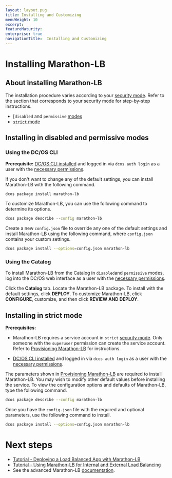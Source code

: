 ```yaml
---
layout: layout.pug
title: Installing and Customizing
menuWeight: 10
excerpt:
featureMaturity:
enterprise: true
navigationTitle:  Installing and Customizing
---
```


# Installing Marathon-LB

## About installing Marathon-LB

The installation procedure varies according to your [security mode](/docs/1.10/installing/custom/configuration/configuration-parameters/#security). Refer to the section that corresponds to your security mode for step-by-step instructions.

- [`disabled` and `permissive` [modes](#mlb-disabled-install)
- [`strict` mode](#mlb-strict-perm-install)

## <a name="mlb-disabled-install"></a>Installing in disabled and permissive modes

### Using the DC/OS CLI

**Prerequisite:** [DC/OS CLI installed](/docs/1.10/cli/install/) and logged in via `dcos auth login` as a user with the [necessary permissions](/docs/1.10/security/perms-reference/).

If you don't want to change any of the default settings, you can install Marathon-LB with the following command.

```bash
dcos package install marathon-lb
```

To customize Marathon-LB, you can use the following command to determine its options.

```bash
dcos package describe --config marathon-lb
```

Create a new `config.json` file to override any one of the default settings and install Marathon-LB using the following command, where `config.json` contains your custom settings.

```bash
dcos package install --options=config.json marathon-lb
```

### Using the Catalog

To install Marathon-LB from the Catalog in `disabled`and `permissive` modes, log into the DC/OS web interface as a user with the [necessary permissions](/docs/1.10/security/perms-reference/).

Click the **Catalog** tab. Locate the Marathon-LB package. To install with the default settings, click **DEPLOY**. To customize Marathon-LB, click **CONFIGURE**, customize, and then click **REVIEW AND DEPLOY**.

## <a name="mlb-strict-perm-install"></a>Installing in strict mode

**Prerequisites:**

- Marathon-LB requires a service account in `strict` [security mode](/docs/1.10/installing/custom/configuration/configuration-parameters/#security). Only someone with the `superuser` permission can create the service account. Refer to [Provisioning Marathon-LB](/docs/1.10/networking/marathon-lb/mlb-auth/) for instructions.

- [DC/OS CLI installed](/docs/1.10/cli/install/) and logged in via `dcos auth login` as a user with the [necessary permissions](/docs/1.10/security/perms-reference/).

The parameters shown in [Provisioning Marathon-LB](/docs/1.10/networking/marathon-lb/mlb-auth/) are required to install Marathon-LB. You may wish to modify other default values before installing the service. To view the configuration options and defaults of Marathon-LB, type the following command.

```bash
dcos package describe --config marathon-lb
```

Once you have the `config.json` file with the required and optional parameters, use the following command to install.

```bash
dcos package install --options=config.json marathon-lb
```

# Next steps

- [Tutorial - Deploying a Load Balanced App with Marathon-LB](/docs/1.10/networking/marathon-lb/marathon-lb-basic-tutorial/)
- [Tutorial - Using Marathon-LB for Internal and External Load Balancing](/docs/1.10/networking/marathon-lb/marathon-lb-advanced-tutorial/)
- See the advanced Marathon-LB [documentation](/docs/1.10/networking/marathon-lb/advanced/).

 [1]: /docs/1.10/installing/
 [2]: /docs/1.10/cli/install/
 [3]: /docs/1.10/administering-clusters/managing-aws/
 [4]: /docs/1.10/administering-clusters/sshcluster/
